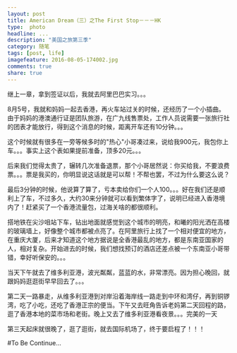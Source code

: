 ```yaml
---
layout: post
title: American Dream（三）之The First Stop－－－HK
type:  photo
headline: ...
description: "美国之旅第三季"
category: 随笔
tags: [post, life]
imagefeature: 2016-08-05-174002.jpg
comments: true
share: true
---
```


继上一章，拿到签证以后，我就去阿里巴巴实习。。。

8月5号，我就和妈妈一起去香港，再火车站过关的时候，还经历了一个小插曲。由于妈妈的港澳通行证是团队旅游，在广九线售票处，工作人员说需要一张旅行社的团表才能放行，得到这个消息的时候，距离开车还有10分钟。。。

这个时候就有很多在一旁等候多时的"热心"小哥凑过来，说给我900元，我包你上车。。。事实上这个表如果提前准备，顶多20元。。。

后来我们觉得太贵了，辗转几次准备退票，那个小哥居然说：你买给我，不要浪费票。。。票是我买的，你明显说这话就是可以帮！不帮也罢，不过为什么要这么说？

最后3分钟的时候，他说算了算了，亏本卖给你们一个人100。。。好在我们还是顺利上了车，不过多久，大约30来分钟就可以看到繁体字了，说明已经进入香港境内了！赶紧买了一个香港流量包，过海关啥的都很顺利。

搭地铁在尖沙咀站下车，钻出地面就感觉到这个城市的明亮，和曦的阳光洒在高楼的玻璃墙上，好像整个城市都被点亮了。在阿里旅行上找了一个相对便宜的地方，在重庆大厦，后来才知道这个地方据说是全香港最乱的地方，都是东南亚国家的人，相对复杂。开始进去的时候，我们想找预订的酒店还差点被一个东南亚小哥带错，幸好听保安的。。。

当天下午就去了维多利亚港，波光粼粼，蓝蓝的水，非常漂亮。因为担心晚回，就跟妈妈逛逛街早早回去了。。。

第二天一路暴走，从维多利亚港到对岸沿着海岸线一路走到中环和湾仔，再到铜锣湾，吃了小吃，还吃了香港正宗的便当。下午又去旺角告诉老妈第二天回程的路，逛了香港本地的菜市场和老街。晚上又去了维多利亚港看夜景。。。完美的一天

第三天起床就很晚了，逛了逛街，就去国际机场了，终于要启程了！！！

#To Be Continue...